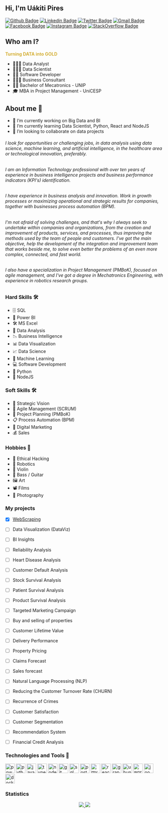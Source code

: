 ## Hi, I'm Uákiti Pires 

[![Github Badge](https://img.shields.io/badge/-Github-000?style=flat-square&logo=Github&logoColor=white)](https://github.com/lorduakiti)
[![Linkedin Badge](https://img.shields.io/badge/-LinkedIn-blue?style=flat-square&logo=Linkedin&logoColor=white)](https://www.linkedin.com/in/uakiti/)
[![Twitter Badge](https://img.shields.io/badge/-Twitter-1ca0f1?style=flat-square&labelColor=1ca0f1&logo=twitter&logoColor=white&link=https://twitter.com/lorduakiti)](https://twitter.com/lorduakiti)
[![Gmail Badge](https://img.shields.io/badge/-Gmail-D14836?&style=flat-square&logo=Gmail&logoColor=white&link=mailto:lorduakiti@gmail.com)](mailto:uakiti.pires@gmail.com)
[![Facebook Badge](https://img.shields.io/badge/facebook-%231877F2.svg?&style=flat-square&logo=facebook&logoColor=white)](https://www.facebook.com/uakitipires/)
[![Instagram Badge](https://img.shields.io/badge/instagram-%23E4405F.svg?&style=flat-square&logo=instagram&logoColor=white)](https://www.instagram.com/uakitipires/)
[![StackOverflow Badge](https://img.shields.io/badge/stack%20overflow-FE7A16?logo=stack-overflow&logoColor=white&style=flat-square)](https://stackoverflow.com/users/5310820/lorduakiti?tab=profile)

## Who am I? 
<div class="row">
  <b><p style="color:#d4af37 !important;">Turning DATA into GOLD</p></b>
</div>

* 👨🏽‍💻 Data Analyst
* 👨🏽‍🔬 Data Scientist
* 👷🏽 Software Developer
* 👨🏽‍💼 Business Consultant
* 👨‍🎓 Bachelor of Mecatronics - UNIP
* 🎓 MBA in Project Management - UniCESP


## About me :wave: 
* 🔭 I’m currently working on Big Data and BI 
* 🌱 I’m currently learning Data Scientist, Python, React and NodeJS 
* 👯 I’m looking to collaborate on data projects 

###### I look for opportunities or challenging jobs, in data analysis using data science, machine learning, and artificial intelligence, in ​​the healthcare area or technological innovation, preferably.
###### I am an Information Technology professional with over ten years of experience in business intelligence projects and business performance indicators (KPI's) identification.
###### I have experience in business analysis and innovation. Work in growth processes or maximizing operational and strategic results for companies, together with businesses process automation (BPM).
###### I'm not afraid of solving challenges, and that's why I always seek to undertake within companies and organizations, from the creation and improvement of products, services, and processes, thus improving the methods used by the team of people and customers. I've got the main objective, help the development of the integration and improvement team that works beside me, to solve even better the problems of an even more complex, connected, and fast world.
###### I also have a specialization in Project Management (PMBoK), focused on agile management, and I've got a degree in Mechatronics Engineering, with experience in robotics research groups.


### Hard Skills 🛠 
* 🗄 SQL 
* 🧮 Power BI 
* 🛠 MS Excel
* 🎲 Data Analysis 
* 📉 Business Intelligence
* 📊 Data Visualization 
* 📈 Data Science 
* 🔮 Machine Learning  
* 💻 Software Development 
* 🐍 Python 
* 🧩 NodeJS


### Soft Skills 🛠 
* 🧩 Strategic Vision
* 🎯 Agile Management (SCRUM)
* 📅 Project Planning (PMBoK)
* 📋 Process Automation (BPM)
* 📱 Digital Marketing 
* 💰 Sales 


### Hobbies 🖖 
* 👾 Ethical Hacking 
* 🤖 Robotics 
* 🎻 Violin 
* 🎸 Bass / Guitar
* 🖼 Art 
* 📽 Films 
* 📸 Photography


### My projects 
- [x] [WebScraping](https://github.com/lorduakiti/webscraping-to-wordcloud)
- [ ] Data Visualization (DataViz)
- [ ] BI Insights
- [ ] Reliability Analysis
- [ ] Heart Disease Analysis
- [ ] Customer Default Analysis
- [ ] Stock Survival Analysis
- [ ] Patient Survival Analysis
- [ ] Product Survival Analysis
- [ ] Targeted Marketing Campaign
- [ ] Buy and selling of properties
- [ ] Customer Lifetime Value
- [ ] Delivery Performance
- [ ] Property Pricing
- [ ] Claims Forecast
- [ ] Sales forecast
- [ ] Natural Language Processing (NLP)
- [ ] Reducing the Customer Turnover Rate (CHURN)
- [ ] Recurrence of Crimes
- [ ] Customer Satisfaction
- [ ] Customer Segmentation
- [ ] Recommendation System
- [ ] Financial Credit Analysis


### Technologies and Tools 🚀

<div class="row">
  <img src="https://img.ibxk.com.br/2016/01/29/29195518729636.jpg" alt="power bi" width="30" height="30"/>
  <img src="https://cdn.svgporn.com/logos/python.svg" alt="python" width="30" height="30"/>
  <img src="https://cdn.svgporn.com/logos/javascript.svg" alt="javascript" width="30" height="30"/>
  <img src="https://cdn.svgporn.com/logos/typescript-icon.svg" height="30" alt="typescript">
  <img src="https://cdn.svgporn.com/logos/nodejs-icon.svg" height="30" alt="nodejs">
  <img src="https://cdn.svgporn.com/logos/git-icon.svg" height="30" alt="git">
  <img src="https://logodownload.org/wp-content/uploads/2016/10/Microsoft-SQL-Server-Logo-1.png" alt="sql server" width="30" height="30"/>
  <img src="https://cdn.svgporn.com/logos/postgresql.svg" alt="postgresql" width="30" height="30"/>
  <img src="https://cdn.svgporn.com/logos/mysql.svg" alt="mysql" width="30" height="30"/> 
  <img src="https://cdn.svgporn.com/logos/react.svg" alt="react" width="30" height="30"/> 
  <img src="https://cdn.svgporn.com/logos/graphql.svg" height="30" alt="graphql">
  <img src="https://cdn.svgporn.com/logos/debian.svg" height="30" alt="ubuntu">  
  <img src="https://cdn.svgporn.com/logos/wordpress-icon.svg" height="30" alt="wordpress">  
  <img src="https://cdn.svgporn.com/logos/joomla.svg" height="30" alt="joomla">  
  <img src="https://cdn.svgporn.com/logos/docker-icon.svg" height="30" alt="docker">
</div>


### Statistics

<p align = "center">
  <a href="https://github.com/lorduakiti/">
    <img src="https://github-readme-stats.vercel.app/api?username=lorduakiti&show_icons=true&theme=react&line_height=27">
    <img src="https://github-readme-stats.vercel.app/api/top-langs/?username=lorduakiti&layout=compact&theme=react">
  </a>
</p>
